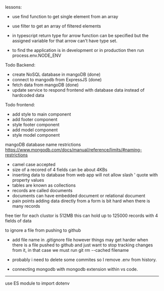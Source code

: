 lessons:
- use find function to get single element from an array
- use filter to get an array of filtered elements

- in typescript return type for arrow function can be specified but the assigned variable for that arrow can't have type set.

- to find the application is in development or in production then run process.env.NODE_ENV

Todo Backend:
- create NoSQL database in mangoDB (done)
- connect to mangodb from ExpressJS (done)
- fetch data from mangoDB (done)
- update service to respond frontend with database data instead of hardcoded data

Todo frontend:
- add style to main component
- add footer component
- style footer component
- add model component
- style model component



mangoDB database name restrictions
https://www.mongodb.com/docs/manual/reference/limits/#naming-restrictions
- camel case accepted
- size of a recored of 4 fields can be about 4KBs
- inserting data to database from web app will not allow slash \' quote with property values
- tables are known as collections
- records are called documents
- documents can have embedded document or relational document
- pain points
  adding data directly from a form is bit hard when there is many records

free tier for each clustor is 512MB 
this can hold up to 125000 records with 4 fields of data


to ignore a file from pushing to github
- add file name in .gitignore file
however things may get harder when there is a file pushed to github 
and just want to stop tracking changes from it, in that case we must run 
git rm --cached filename

- probably i need to delete some commites so I remove .env from history.
- connecting mongodb with mongodb extension within vs code.

-----
use ES module to import dotenv


